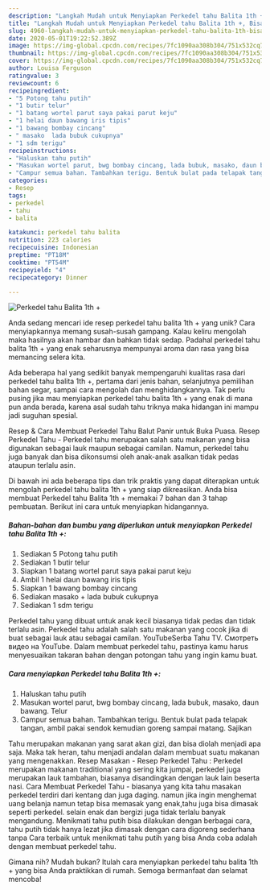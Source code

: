 ```yaml
---
description: "Langkah Mudah untuk Menyiapkan Perkedel tahu Balita 1th +, Bisa Manjain Lidah"
title: "Langkah Mudah untuk Menyiapkan Perkedel tahu Balita 1th +, Bisa Manjain Lidah"
slug: 4960-langkah-mudah-untuk-menyiapkan-perkedel-tahu-balita-1th-bisa-manjain-lidah
date: 2020-05-01T19:22:52.389Z
image: https://img-global.cpcdn.com/recipes/7fc1090aa308b304/751x532cq70/perkedel-tahu-balita-1th-foto-resep-utama.jpg
thumbnail: https://img-global.cpcdn.com/recipes/7fc1090aa308b304/751x532cq70/perkedel-tahu-balita-1th-foto-resep-utama.jpg
cover: https://img-global.cpcdn.com/recipes/7fc1090aa308b304/751x532cq70/perkedel-tahu-balita-1th-foto-resep-utama.jpg
author: Louisa Ferguson
ratingvalue: 3
reviewcount: 6
recipeingredient:
- "5 Potong tahu putih"
- "1 butir telur"
- "1 batang wortel parut saya pakai parut keju"
- "1 helai daun bawang iris tipis"
- "1 bawang bombay cincang"
- " masako  lada bubuk cukupnya"
- "1 sdm terigu"
recipeinstructions:
- "Haluskan tahu putih"
- "Masukan wortel parut, bwg bombay cincang, lada bubuk, masako, daun bawang. Telur"
- "Campur semua bahan. Tambahkan terigu. Bentuk bulat pada telapak tangan, ambil pakai sendok kemudian goreng sampai matang. Sajikan"
categories:
- Resep
tags:
- perkedel
- tahu
- balita

katakunci: perkedel tahu balita 
nutrition: 223 calories
recipecuisine: Indonesian
preptime: "PT18M"
cooktime: "PT54M"
recipeyield: "4"
recipecategory: Dinner

---
```



![Perkedel tahu Balita 1th +](https://img-global.cpcdn.com/recipes/7fc1090aa308b304/751x532cq70/perkedel-tahu-balita-1th-foto-resep-utama.jpg)

Anda sedang mencari ide resep perkedel tahu balita 1th + yang unik? Cara menyiapkannya memang susah-susah gampang. Kalau keliru mengolah maka hasilnya akan hambar dan bahkan tidak sedap. Padahal perkedel tahu balita 1th + yang enak seharusnya mempunyai aroma dan rasa yang bisa memancing selera kita.

Ada beberapa hal yang sedikit banyak mempengaruhi kualitas rasa dari perkedel tahu balita 1th +, pertama dari jenis bahan, selanjutnya pemilihan bahan segar, sampai cara mengolah dan menghidangkannya. Tak perlu pusing jika mau menyiapkan perkedel tahu balita 1th + yang enak di mana pun anda berada, karena asal sudah tahu triknya maka hidangan ini mampu jadi suguhan spesial.

Resep &amp; Cara Membuat Perkedel Tahu Balut Panir untuk Buka Puasa. Resep Perkedel Tahu - Perkedel tahu merupakan salah satu makanan yang bisa digunakan sebagai lauk maupun sebagai camilan. Namun, perkedel tahu juga banyak dan bisa dikonsumsi oleh anak-anak asalkan tidak pedas ataupun terlalu asin.


Di bawah ini ada beberapa tips dan trik praktis yang dapat diterapkan untuk mengolah perkedel tahu balita 1th + yang siap dikreasikan. Anda bisa membuat Perkedel tahu Balita 1th + memakai 7 bahan dan 3 tahap pembuatan. Berikut ini cara untuk menyiapkan hidangannya.

<!--inarticleads1-->

##### Bahan-bahan dan bumbu yang diperlukan untuk menyiapkan Perkedel tahu Balita 1th +:

1. Sediakan 5 Potong tahu putih
1. Sediakan 1 butir telur
1. Siapkan 1 batang wortel parut saya pakai parut keju
1. Ambil 1 helai daun bawang iris tipis
1. Siapkan 1 bawang bombay cincang
1. Sediakan  masako + lada bubuk cukupnya
1. Sediakan 1 sdm terigu


Perkedel tahu yang dibuat untuk anak kecil biasanya tidak pedas dan tidak terlalu asin. Perkedel tahu adalah salah satu makanan yang cocok jika di buat sebagai lauk atau sebagai camilan. YouTubeSerba Tahu TV. Смотреть видео на YouTube. Dalam membuat perkedel tahu, pastinya kamu harus menyesuaikan takaran bahan dengan potongan tahu yang ingin kamu buat. 

<!--inarticleads2-->

##### Cara menyiapkan Perkedel tahu Balita 1th +:

1. Haluskan tahu putih
1. Masukan wortel parut, bwg bombay cincang, lada bubuk, masako, daun bawang. Telur
1. Campur semua bahan. Tambahkan terigu. Bentuk bulat pada telapak tangan, ambil pakai sendok kemudian goreng sampai matang. Sajikan


Tahu merupakan makanan yang sarat akan gizi, dan bisa diolah menjadi apa saja. Maka tak heran, tahu menjadi andalan dalam membuat suatu makanan yang mengenakkan. Resep Masakan - Resep Perkedel Tahu : Perkedel merupakan makanan traditional yang sering kita jumpai, perkedel juga merupakan lauk tambahan, biasanya disandingkan dengan lauk lain beserta nasi. Cara Membuat Perkedel Tahu - biasanya yang kita tahu masakan perkedel terdiri dari kentang dan juga daging. namun jika ingin menghemat uang belanja namun tetap bisa memasak yang enak,tahu juga bisa dimasak seperti perkedel. selain enak dan bergizi juga tidak terlalu banyak mengandung. Menikmati tahu putih bisa dilakukan dengan berbagai cara, tahu putih tidak hanya lezat jika dimasak dengan cara digoreng sederhana tanpa Cara terbaik untuk menikmati tahu putih yang bisa Anda coba adalah dengan membuat perkedel tahu. 

Gimana nih? Mudah bukan? Itulah cara menyiapkan perkedel tahu balita 1th + yang bisa Anda praktikkan di rumah. Semoga bermanfaat dan selamat mencoba!
